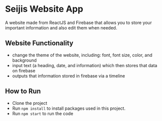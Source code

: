 # Seijis Website App

A website made from ReactJS and Firebase that allows you to store your important information and also edit them when needed.

## Website Functionality

- change the theme of the website, including: font, font size, color, and background
- input text (a heading, date, and information) which then stores that data on firebase
- outputs that information stored in firebase via a timeline

## How to Run

- Clone the project
- Run `npm install` to install packages used in this project.
- Run `npm start` to run the code

